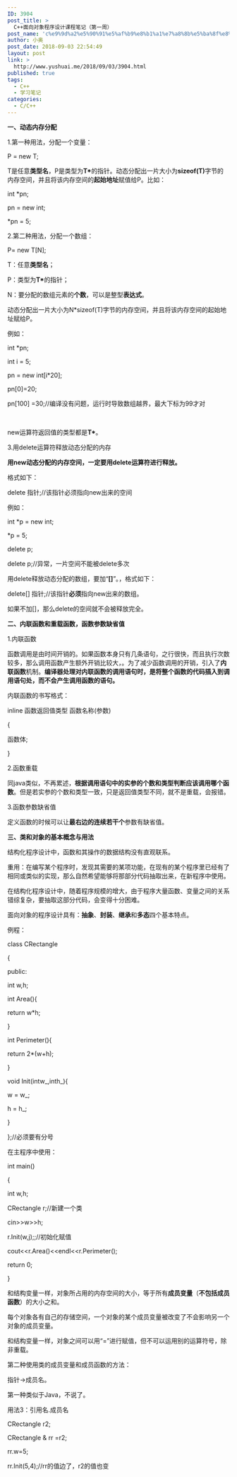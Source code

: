 ```yaml
---
ID: 3904
post_title: >
  C++面向对象程序设计课程笔记（第一周）
post_name: 'c%e9%9d%a2%e5%90%91%e5%af%b9%e8%b1%a1%e7%a8%8b%e5%ba%8f%e8%ae%be%e8%ae%a1%e8%af%be%e7%a8%8b%e7%ac%94%e8%ae%b0%ef%bc%88%e7%ac%ac%e4%b8%80%e5%91%a8%ef%bc%89'
author: 小奥
post_date: 2018-09-03 22:54:49
layout: post
link: >
  http://www.yushuai.me/2018/09/03/3904.html
published: true
tags:
  - C++
  - 学习笔记
categories:
  - C/C++
---
```

<strong>一、动态内存分配</strong>

1.第一种用法，分配一个变量：

P = new T;


T是任意<strong>类型名</strong>，P是类型为<strong>T*</strong>的指针。动态分配出一片大小为<strong>sizeof(T)</strong>字节的内存空间，并且将该内存空间的<strong>起始地址</strong>赋值给P。比如：

int *pn;

pn = new int;

*pn = 5;

2.第二种用法，分配一个数组：

P= new T[N];

T：任意<strong>类型名</strong>；

P：类型为<strong>T*</strong>的指针；

N：要分配的数组元素的<strong>个数</strong>，可以是整型<strong>表达式</strong>。

动态分配出一片大小为N*sizeof(T)字节的内存空间，并且将该内存空间的起始地址赋给P。

例如：

int *pn;

int i = 5;

pn = new int[i*20];

pn[0]=20;

pn[100] =30;//编译没有问题，运行时导致数组越界，最大下标为99才对

&nbsp;

new运算符返回值的类型都是<strong>T*</strong>。

3.用delete运算符释放动态分配的内存

<strong>用new动态分配的内存空间，一定要用delete运算符进行释放。</strong>

格式如下：

delete 指针;//该指针必须指向new出来的空间

例如：

int *p = new int;

*p = 5;

delete p;

delete p;//异常，一片空间不能被delete多次

用delete释放动态分配的数组，要加“<strong>[]</strong>”。，格式如下：

delete[] 指针;//该指针<strong>必须</strong>指向new出来的数组。

如果不加[]，那么delete的空间就不会被释放完全。

<strong>二、内联函数和重载函数，函数参数缺省值</strong>

1.内联函数

函数调用是由时间开销的。如果函数本身只有几条语句，之行很快，而且执行次数较多，那么调用函数产生额外开销比较大，。为了减少函数调用的开销，引入了<strong>内联函数</strong>机制。<strong>编译器处理对内联函数的调用语句时，是将整个函数的代码插入到调用语句处，而不会产生调用函数的语句。</strong>

内联函数的书写格式：

inline 函数返回值类型 函数名称(参数)

{

函数体;

}

2.函数重载

同java类似，不再累述，<strong>根据调用语句中的实参的个数和类型判断应该调用哪个函数</strong>。但是若实参的个数和类型一致，只是返回值类型不同，就不是重载，会报错。

3.函数参数缺省值

定义函数的时候可以让<strong>最右边的连续若干个</strong>参数有缺省值。

<strong>三、类和对象的基本概念与用法</strong>

结构化程序设计中，函数和其操作的数据结构没有直观联系。

重用：在编写某个程序时，发现其需要的某项功能，在现有的某个程序里已经有了相同或类似的实现，那么自然希望能够将那部分代码抽取出来，在新程序中使用。

在结构化程序设计中，随着程序规模的增大，由于程序大量函数、变量之间的关系错综复杂，要抽取这部分代码，会变得十分困难。

面向对象的程序设计具有：<strong>抽象</strong>、<strong>封装</strong>、<strong>继承</strong>和<strong>多态</strong>四个基本特点。

例程：

class CRectangle

{

public:

int w,h;

int Area(){

return w*h;

}

int Perimeter(){

return 2*(w+h);

}

void Init(intw_,inth_){

w = w_;

h = h_;

}

};//必须要有分号

在主程序中使用：

int main()

{

int w,h;

CRectangle r;//新建一个类

cin&gt;&gt;w&gt;&gt;h;

r.Init(w,j);;//初始化赋值

cout&lt;&lt;r.Area()&lt;&lt;endl&lt;&lt;r.Perimeter();

return 0;

}

和结构变量一样，对象所占用的内存空间的大小，等于所有<strong>成员变量</strong>（<strong>不包括成员函数</strong>）的大小之和。

每个对象各有自己的存储空间，一个对象的某个成员变量被改变了不会影响另一个对象的成员变量。

和结构变量一样，对象之间可以用“=”进行赋值，但不可以运用别的运算符号，除非重载。

第二种使用类的成员变量和成员函数的方法：

指针-&gt;成员名。

第一种类似于Java，不说了。

用法3：引用名.成员名

CRectangle r2;

CRectangle &amp; rr =r2;

rr.w=5;

rr.Init(5,4);//rr的值边了，r2的值也变